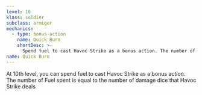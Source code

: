 ```yaml
---
level: 10
klass: soldier
subclass: armiger
mechanics:
  - type: bonus-action
    name: Quick Burn
    shortDesc: >-
      Spend fuel to cast Havoc Strike as a bonus action. The number of Fuel spent is equal to the number of damage dice that Havoc Strike deals
name: Quick Burn
---
```

At 10th level, you can spend fuel to cast Havoc Strike as a bonus action. The number of Fuel spent is equal to the number of damage dice that Havoc Strike deals
